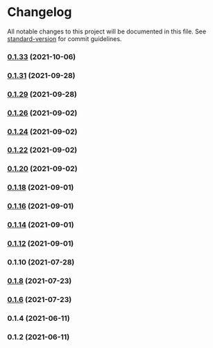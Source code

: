 # Changelog

All notable changes to this project will be documented in this file. See [standard-version](https://github.com/conventional-changelog/standard-version) for commit guidelines.

### [0.1.33](https://github.com/kaeluka/mock-data-gen/compare/v0.1.31...v0.1.33) (2021-10-06)

### [0.1.31](https://github.com/kaeluka/mock-data-gen/compare/v0.1.29...v0.1.31) (2021-09-28)

### [0.1.29](https://github.com/kaeluka/mock-data-gen/compare/v0.1.26...v0.1.29) (2021-09-28)

### [0.1.26](https://github.com/kaeluka/mock-data-gen/compare/v0.1.24...v0.1.26) (2021-09-02)

### [0.1.24](https://github.com/kaeluka/mock-data-gen/compare/v0.1.22...v0.1.24) (2021-09-02)

### [0.1.22](https://github.com/kaeluka/mock-data-gen/compare/v0.1.20...v0.1.22) (2021-09-02)

### [0.1.20](https://github.com/kaeluka/mock-data-gen/compare/v0.1.18...v0.1.20) (2021-09-02)

### [0.1.18](https://github.com/kaeluka/mock-data-gen/compare/v0.1.16...v0.1.18) (2021-09-01)

### [0.1.16](https://github.com/kaeluka/mock-data-gen/compare/v0.1.14...v0.1.16) (2021-09-01)

### [0.1.14](https://github.com/kaeluka/mock-data-gen/compare/v0.1.12...v0.1.14) (2021-09-01)

### [0.1.12](https://github.com/kaeluka/mock-data-gen/compare/v0.1.10...v0.1.12) (2021-09-01)

### 0.1.10 (2021-07-28)

### [0.1.8](https://github.com/kaeluka/mock-data-gen/compare/v0.1.6...v0.1.8) (2021-07-23)

### [0.1.6](https://github.com/kaeluka/mock-data-gen/compare/v0.1.4...v0.1.6) (2021-07-23)

### 0.1.4 (2021-06-11)

### 0.1.2 (2021-06-11)
